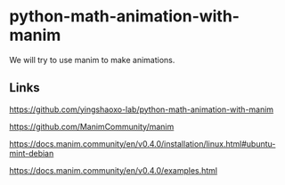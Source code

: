 # python-math-animation-with-manim
We will try to use manim to make animations.

## Links
https://github.com/yingshaoxo-lab/python-math-animation-with-manim

https://github.com/ManimCommunity/manim

https://docs.manim.community/en/v0.4.0/installation/linux.html#ubuntu-mint-debian

https://docs.manim.community/en/v0.4.0/examples.html
